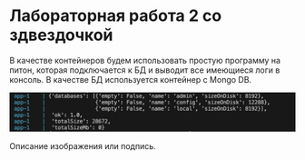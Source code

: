 # **Лабораторная работа 2 со здвездочкой**
В качестве контейнеров будем использовать простую программу на питон, которая подключается к БД и выводит все имеющиеся логи в консоль.  В качестве БД используется контейнер с Mongo DB.

![test photo](./output_with_bad_file.png?raw=true)

Описание изображения или подпись.
